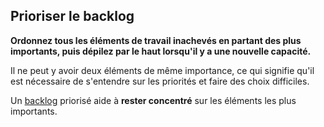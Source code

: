 ## Prioriser le backlog

**Ordonnez tous les éléments de travail inachevés en partant des plus importants, puis dépilez par le haut lorsqu'il y a une nouvelle capacité.**

Il ne peut y avoir deux éléments de même importance, ce qui signifie qu'il est nécessaire de s'entendre sur les priorités et faire des choix difficiles.

Un [backlog](glossary:backlog) priorisé aide à **rester concentré** sur les éléments les plus importants.
